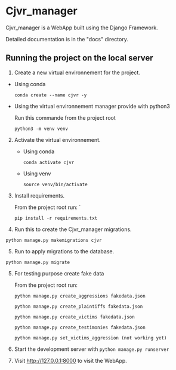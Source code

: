 Cjvr_manager
=====



Cjvr_manager is a WebApp built using the Django Framework.



Detailed documentation is in the "docs" directory.



Running the project on the local server
---------------------------------------

1. Create a new virtual environnement for the project.
  
  * Using conda
    
      ```
      conda create --name cjvr -y
      ```
  
  * Using the virtual environnement manager provide with python3
    
    Run this commande from the project root
    
    ```
    python3 -m venv venv
    ```
    
2. Activate the virtual environnement.
    
    * Using conda
    
      ```
      conda activate cjvr
      ```
      
    * Using venv
  
      ```
      source venv/bin/activate
      ```      

3.  Install requirements.
    
    From the project root run: `
    
    ```
    pip install -r requirements.txt
    ```

4. Run this to create the Cjvr_manager migrations.
  
  ```
  python manage.py makemigrations cjvr
  ``` 

5. Run to apply migrations to the database.

  ```
  python manage.py migrate
  ``` 

5. For testing purpose create fake data
    
    From the project root run:
    
    ```
    python manage.py create_aggressions fakedata.json
    
    python manage.py create_plaintiffs fakedata.json 
   
    python manage.py create_victims fakedata.json
    
    python manage.py create_testimonies fakedata.json 
    
    python manage.py set_victims_aggression (not working yet)
    ```

2. Start the development server with `python manage.py runserver`

3. Visit http://127.0.0.1:8000 to visit the WebApp.

